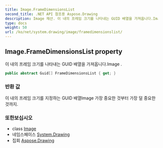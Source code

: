 ```yaml
---
title: Image.FrameDimensionsList
second_title: .NET API 참조용 Aspose.Drawing
description: Image 재산. 이 내의 프레임 크기를 나타내는 GUID 배열을 가져옵니다.Image .
type: docs
weight: 50
url: /ko/net/system.drawing/image/framedimensionslist/
---
```

## Image.FrameDimensionsList property

이 내의 프레임 크기를 나타내는 GUID 배열을 가져옵니다.Image .

```csharp
public abstract Guid[] FrameDimensionsList { get; }
```

### 반환 값

이 내의 프레임 크기를 지정하는 GUID 배열Image 가장 중요한 것부터 가장 덜 중요한 것까지.

### 또한보십시오

* class [Image](../)
* 네임스페이스 [System.Drawing](../../image/)
* 집회 [Aspose.Drawing](../../../)


